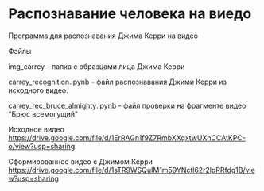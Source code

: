 # Распознавание человека на виедо

Программа для распознавания Джима Керри на видео

Файлы

img_carrey - папка с образцами лица Джима Керри

carrey_recognition.ipynb - файл распознавания Джими Керри из исходного видео. 

carrey_rec_bruce_almighty.ipynb - файл проверки на фрагменте видео "Брюс всемогущий"

Исходное видео https://drive.google.com/file/d/1ErRAGn1f9Z7RmbXXqxtwUXnCCAtKPC-o/view?usp=sharing

Сформированное видео с Джимом Керри https://drive.google.com/file/d/1sTR9WSQuIM1m59YNctl62r2lpRRfdg1B/view?usp=sharing


